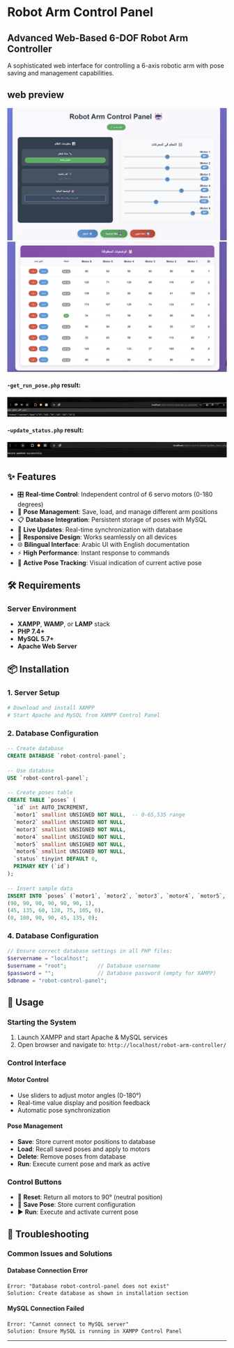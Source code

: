 #  Robot Arm Control Panel

## Advanced Web-Based 6-DOF Robot Arm Controller

A sophisticated web interface for controlling a 6-axis robotic arm with pose saving and management capabilities.

## web preview
![photo](output/robot-arm-panel.png)
![photo](output/saved-poses.png)

#### -`get_run_pose.php` result:
![photo](output/get_run_pose.png)

#### -`update_status.php` result:
![photo](output/update_pose.png)


## ✨ Features

- 🎛️ **Real-time Control**: Independent control of 6 servo motors (0-180 degrees)
- 💾 **Pose Management**: Save, load, and manage different arm positions
- 📋 **Database Integration**: Persistent storage of poses with MySQL
- 🔄 **Live Updates**: Real-time synchronization with database
- 📱 **Responsive Design**: Works seamlessly on all devices
- 🌐 **Bilingual Interface**: Arabic UI with English documentation
- ⚡ **High Performance**: Instant response to commands
- 🎯 **Active Pose Tracking**: Visual indication of current active pose

## 🛠️ Requirements

### Server Environment
- **XAMPP**, **WAMP**, or **LAMP** stack
- **PHP 7.4+**
- **MySQL 5.7+**
- **Apache Web Server**

## 📦 Installation

### 1. Server Setup
```bash
# Download and install XAMPP
# Start Apache and MySQL from XAMPP Control Panel
```

### 2. Database Configuration
```sql
-- Create database
CREATE DATABASE `robot-control-panel`;

-- Use database
USE `robot-control-panel`;

-- Create poses table
CREATE TABLE `poses` (
  `id` int AUTO_INCREMENT,
  `motor1` smallint UNSIGNED NOT NULL,  -- 0-65,535 range
  `motor2` smallint UNSIGNED NOT NULL,
  `motor3` smallint UNSIGNED NOT NULL,
  `motor4` smallint UNSIGNED NOT NULL,
  `motor5` smallint UNSIGNED NOT NULL,
  `motor6` smallint UNSIGNED NOT NULL,
  `status` tinyint DEFAULT 0,
  PRIMARY KEY (`id`)
);

-- Insert sample data
INSERT INTO `poses` (`motor1`, `motor2`, `motor3`, `motor4`, `motor5`, `motor6`, `status`) VALUES
(90, 90, 90, 90, 90, 90, 1),
(45, 135, 60, 120, 75, 105, 0),
(0, 180, 90, 90, 45, 135, 0);
```

### 4. Database Configuration
```php
// Ensure correct database settings in all PHP files:
$servername = "localhost";
$username = "root";          // Database username
$password = "";              // Database password (empty for XAMPP)
$dbname = "robot-control-panel";
```

## 🚀 Usage

### Starting the System
1. Launch XAMPP and start Apache & MySQL services
2. Open browser and navigate to: `http://localhost/robot-arm-controller/`

### Control Interface

#### Motor Control
- Use sliders to adjust motor angles (0-180°)
- Real-time value display and position feedback
- Automatic pose synchronization

#### Pose Management
- **Save**: Store current motor positions to database
- **Load**: Recall saved poses and apply to motors
- **Delete**: Remove poses from database
- **Run**: Execute current pose and mark as active

### Control Buttons
- 🔄 **Reset**: Return all motors to 90° (neutral position)
- 💾 **Save Pose**: Store current configuration
- ▶️ **Run**: Execute and activate current pose


## 🔧 Troubleshooting

### Common Issues and Solutions

#### Database Connection Error
```
Error: "Database robot-control-panel does not exist"
Solution: Create database as shown in installation section
```

#### MySQL Connection Failed
```
Error: "Cannot connect to MySQL server"
Solution: Ensure MySQL is running in XAMPP Control Panel
```

---


